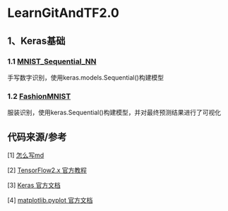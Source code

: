 # LearnGitAndTF2.0
## 1、Keras基础
### 1.1 [MNIST_Sequential_NN](https://github.com/KPollux/LearnGitAndTF2.0/blob/master/MNIST_Sequential_NN.py)
手写数字识别，使用keras.models.Sequential()构建模型
### 1.2 [FashionMNIST](https://github.com/KPollux/LearnGitAndTF2.0/blob/master/FashionMNIST.py)
服装识别，使用keras.Sequential()构建模型，并对最终预测结果进行了可视化

## 代码来源/参考
[1] [怎么写md](https://www.jianshu.com/p/f378e3f2e7e1)

[2] [TensorFlow2.x 官方教程](https://tensorflow.google.cn/tutorials/)

[3] [Keras 官方文档](https://keras.io/zh/)

[4] [matplotlib.pyplot 官方文档](https://matplotlib.org/index.html)
